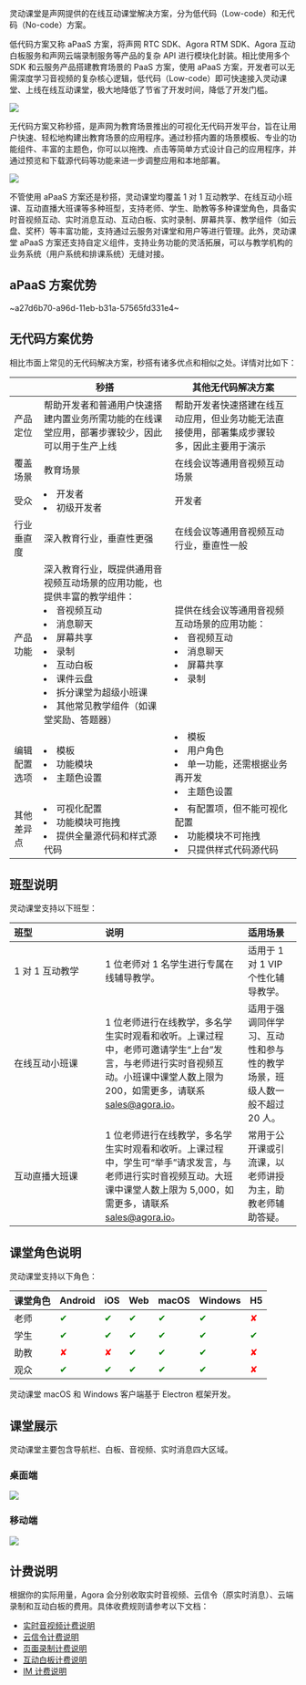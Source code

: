 灵动课堂是声网提供的在线互动课堂解决方案，分为低代码（Low-code）和无代码（No-code）方案。

低代码方案又称 aPaaS 方案，将声网 RTC SDK、Agora RTM SDK、Agora 互动白板服务和声网云端录制服务等产品的复杂 API 进行模块化封装。相比使用多个 SDK 和云服务产品搭建教育场景的 PaaS 方案，使用 aPaaS 方案，开发者可以无需深度学习音视频的复杂核心逻辑，低代码（Low-code）即可快速接入灵动课堂、上线在线互动课堂，极大地降低了节省了开发时间，降低了开发门槛。

![](https://web-cdn.agora.io/docs-files/1654068243051)

无代码方案又称秒搭，是声网为教育场景推出的可视化无代码开发平台，旨在让用户快速、轻松地构建出教育场景的应用程序。通过秒搭内置的场景模板、专业的功能组件、丰富的主题色，你可以以拖拽、点击等简单方式设计自己的应用程序，并通过预览和下载源代码等功能来进一步调整应用和本地部署。

![](https://web-cdn.agora.io/docs-files/1666602776342)

不管使用 aPaaS 方案还是秒搭，灵动课堂均覆盖 1 对 1 互动教学、在线互动小班课、互动直播大班课等多种班型，支持老师、学生、助教等多种课堂角色，具备实时音视频互动、实时消息互动、互动白板、实时录制、屏幕共享、教学组件（如云盘、奖杯）等丰富功能，支持通过云服务对课堂和用户等进行管理。此外，灵动课堂 aPaaS 方案还支持自定义组件，支持业务功能的灵活拓展，可以与教学机构的业务系统（用户系统和排课系统）无缝对接。


## aPaaS 方案优势

~a27d6b70-a96d-11eb-b31a-57565fd331e4~

## 无代码方案优势

相比市面上常见的无代码解决方案，秒搭有诸多优点和相似之处。详情对比如下：

|   | 秒搭   | 其他无代码解决方案   |
|-----|-----|-----|
| 产品定位    | 帮助开发者和普通用户快速搭建内置业务所需功能的在线课堂应用，部署步骤较少，因此可以用于生产上线 | 帮助开发者快速搭建在线互动应用，但业务功能无法直接使用，部署集成步骤较多，因此主要用于演示|
| 覆盖场景        | 教育场景                                    | 在线会议等通用音视频互动场景|
| 受众 | <li>开发者</li><li>初级开发者</li> | 开发者  |
| 行业垂直度 | 深入教育行业，垂直性更强 | 在线会议等通用音视频互动行业，垂直性一般 |
| 产品功能     | 深入教育行业，既提供通用音视频互动场景的应用功能，也提供丰富的教学组件：<li>音视频互动</li><li>消息聊天</li><li>屏幕共享</li><li>录制</li><li>互动白板</li><li>课件云盘</li><li>拆分课堂为超级小班课</li><li>其他常见教学组件（如课堂奖励、答题器）</li>| 提供在线会议等通用音视频互动场景的应用功能：<li>音视频互动</li><li>消息聊天</li><li>屏幕共享</li><li>录制</li> |
| 编辑配置选项                 | <li>模板</li><li>功能模块</li><li>主题色设置</li>    | <li>模板</li><li>用户角色</li><li>单一功能，还需根据业务再开发</li><li>主题色设置</li>    |
| 其他差异点                       | <li>可视化配置</li><li>功能模块可拖拽</li><li>提供全量源代码和样式源代码</li> | <li>有配置项，但不能可视化配置</li><li>功能模块不可拖拽</li><li>只提供样式代码源代码  |

## 班型说明

灵动课堂支持以下班型：

| <span style="white-space:nowrap;">班型&emsp;&emsp;&emsp;&emsp;&emsp;&emsp;&emsp;</span> | 说明                                                         | 适用场景                                                     |
| :----------------------------------------------------------- | :----------------------------------------------------------- | :----------------------------------------------------------- |
| 1 对 1 互动教学                                              | 1 位老师对 1 名学生进行专属在线辅导教学。                    | 适用于 1 对 1 VIP 个性化辅导教学。                           |
| 在线互动小班课                                               | 1 位老师进行在线教学，多名学生实时观看和收听。上课过程中，老师可邀请学生“上台”发言，与老师进行实时音视频互动。小班课中课堂人数上限为 200，如需更多，请联系 sales@agora.io。 | 适用于强调同伴学习、互动性和参与性的教学场景，班级人数一般不超过 20 人。 |
| 互动直播大班课                                               | 1 位老师进行在线教学，多名学生实时观看和收听。上课过程中，学生可“举手”请求发言，与老师进行实时音视频互动。大班课中课堂人数上限为 5,000，如需更多，请联系 sales@agora.io。 | 常用于公开课或引流课，以老师讲授为主，助教老师辅助答疑。     |

## 课堂角色说明

灵动课堂支持以下角色：

| 课堂角色 | Android | iOS | Web | macOS | Windows | H5 |
| :------- | :------- | :--- | :--- | :----- | :------- | -------- |
| 老师   | <font color="green">✔</font> | <font color="green">✔</font> | <font color="green">✔</font>    | <font color="green">✔</font>      | <font color="green">✔</font>        | <font color="red">✘</font> |
| 学生   | <font color="green">✔</font>        | <font color="green">✔</font>    | <font color="green">✔</font>    | <font color="green">✔</font>      | <font color="green">✔</font>        | <font color="green">✔</font> |
| 助教   | <font color="red">✘</font>        | <font color="red">✘</font>    | <font color="green">✔</font>    | <font color="green">✔</font>      | <font color="green">✔</font>        | <font color="red">✘</font> |
| 观众 | <font color="green">✔</font> | <font color="green">✔</font> | <font color="green">✔</font> | <font color="green">✔</font> | <font color="green">✔</font> | <font color="red">✘</font> |

<div class="alert info">灵动课堂 macOS 和 Windows 客户端基于 Electron 框架开发。</div>

## 课堂展示

灵动课堂主要包含导航栏、白板、音视频、实时消息四大区域。

### 桌面端

![](https://web-cdn.agora.io/docs-files/1640784550634)

### 移动端

![](https://web-cdn.agora.io/docs-files/1640784215154)

## 计费说明

根据你的实际用量，Agora 会分别收取实时音视频、云信令（原实时消息）、云端录制和互动白板的费用。具体收费规则请参考以下文档：

-   [实时音视频计费说明](/cn/Interactive%20Broadcast/billing_rtc?platform=Android)
-   [云信令计费说明](/cn/Real-time-Messaging/billing_rtm?platform=All%20Platforms)
-   [页面录制计费说明](/cn/cloud-recording/billing_cloud_recording_web?platform=RESTful)
-   [互动白板计费说明](/cn/whiteboard/billing_whiteboard?platform=Web)
-   [IM 计费说明](https://www.easemob.com/pricing/im)